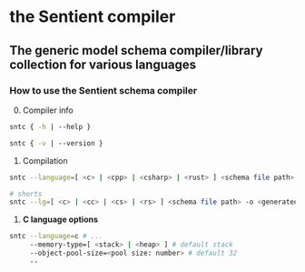 # the Sentient compiler

## The generic model schema compiler/library collection for various languages

###  How to use the Sentient schema compiler

0. Compiler info

```bash
sntc { -h | --help }

sntc { -v | --version }
```

1. Compilation

```bash
sntc --language=[ <c> | <cpp> | <csharp> | <rust> ] <schema file path> --output-dir <generated directory>

# shorts
sntc --lg=[ <c> | <cc> | <cs> | <rs> ] <schema file path> -o <generated directory>
```

1. **C language options**

```bash
sntc --language=c # ...
     --memory-type=[ <stack> | <heap> ] # default stack
     --object-pool-size=<pool size: number> # default 32
     --

```